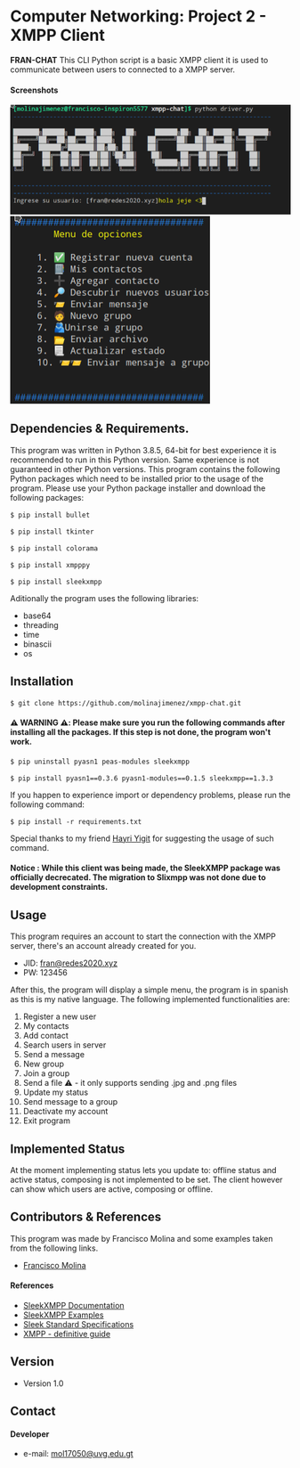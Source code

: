 Computer Networking: Project 2 - XMPP Client
======
**FRAN-CHAT** This CLI Python script is a basic XMPP client it is used to communicate between users to connected to a XMPP server. 

#### Screenshots
![Login view](screenshots/Screenshot_20200924_135632.png)
![Menu](screenshots/menu.png)

## Dependencies & Requirements.
 This program was written in Python 3.8.5, 64-bit for best experience it is recommended to run in this Python version. 
 Same experience is not guaranteed in other Python versions.
 This program contains the following Python packages which need to be installed prior to the usage of the program. 
 Please use your Python package installer and download the following packages: 
 
 ```shell
$ pip install bullet
```
```shell
$ pip install tkinter
```

```shell
$ pip install colorama
```

```shell
$ pip install xmpppy
```

```shell
$ pip install sleekxmpp
```

Aditionally the program uses the following libraries:
* base64
* threading
* time
* binascii
* os


## Installation
```shell
$ git clone https://github.com/molinajimenez/xmpp-chat.git
```
#### ⚠️ WARNING ⚠️: Please make sure you run the following commands after installing all the packages. If this step is not done, the program **won't work**.

```shell
$ pip uninstall pyasn1 peas-modules sleekxmpp
```
```shell
$ pip install pyasn1==0.3.6 pyasn1-modules==0.1.5 sleekxmpp==1.3.3
```
If you happen to experience import or dependency problems, please run the following command:
```shell
$ pip install -r requirements.txt
````
Special thanks to my friend [Hayri Yigit](https://github.com/hayriyigit) for suggesting the usage of such command.
#### **Notice** : While this client was being made, the SleekXMPP package was officially decrecated. The migration to Slixmpp was not done due to development constraints. 
## Usage
This program requires an account to start the connection with the XMPP server, there's an account already created for you.
* JID: fran@redes2020.xyz
* PW: 123456

After this, the program will display a simple menu, the program is in spanish as this is my native language. The following implemented functionalities are:
1. Register a new user
2. My contacts
3. Add contact
4. Search users in server
5. Send a message
6. New group
7. Join a group
8. Send a file ⚠ - it only supports sending .jpg and .png files
9. Update my status
10. Send message to a group 
11. Deactivate my account
12. Exit program

## Implemented Status
At the moment implementing status lets you update to: offline status and active status, composing is not implemented to be set.
The client however can show which users are active, composing or offline.
## Contributors & References
 This program was made by Francisco Molina and some examples taken from the following links.
* [Francisco Molina ](https://github.com/molinajimenez)

#### References
* [SleekXMPP Documentation](https://sleekxmpp.readthedocs.io/en/latest/index.html)
* [SleekXMPP Examples](https://github.com/fritzy/SleekXMPP/tree/develop/examples)
* [Sleek Standard Specifications](https://xmpp.org/extensions/)
* [XMPP - definitive guide](https://oriolrius.cat/blog/wp-content/uploads/2009/10/Oreilly.XMPP.The.Definitive.Guide.May.2009.pdf)

## Version 
* Version 1.0


## Contact
#### Developer
* e-mail: mol17050@uvg.edu.gt
